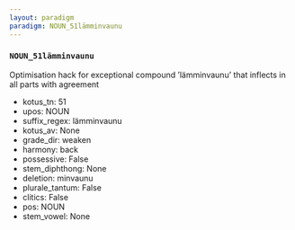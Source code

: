 ```yaml
---
layout: paradigm
paradigm: NOUN_51lämminvaunu
---
```

### ` NOUN_51lämminvaunu `

Optimisation hack for exceptional compound ’lämminvaunu’ that inflects in all parts with agreement
* kotus_tn: 51
* upos: NOUN
* suffix_regex: lämminvaunu
* kotus_av: None
* grade_dir: weaken
* harmony: back
* possessive: False
* stem_diphthong: None
* deletion: minvaunu
* plurale_tantum: False
* clitics: False
* pos: NOUN
* stem_vowel: None
